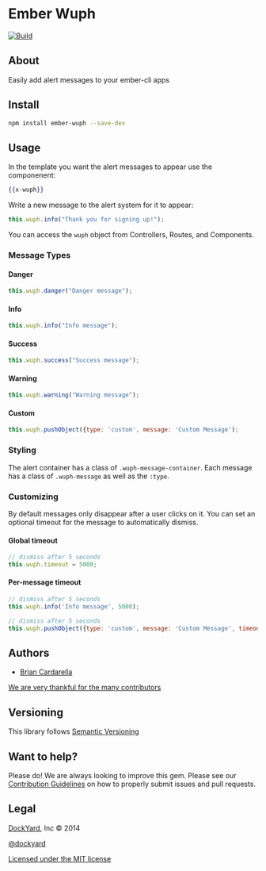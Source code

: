 # Ember Wuph

[![Build](https://travis-ci.org/dockyard/ember-wuph.svg?branch=master)](https://travis-ci.org/dockyard/ember-wuph)

## About ##

Easily add alert messages to your ember-cli apps

## Install ##

```bash
npm install ember-wuph --save-dev
```

## Usage ##

In the template you want the alert messages to appear use the
componenent:

```handlebars
{{x-wuph}}
```

Write a new message to the alert system for it to appear:

```js
this.wuph.info("Thank you for signing up!");
```

You can access the `wuph` object from Controllers, Routes, and
Components.

### Message Types ###

#### Danger ####

```js
this.wuph.danger("Danger message");
```

#### Info ####

```js
this.wuph.info("Info message");
```

#### Success ####

```js
this.wuph.success("Success message");
```

#### Warning ####

```js
this.wuph.warning("Warning message");
```

#### Custom ####

```js
this.wuph.pushObject({type: 'custom', message: 'Custom Message');
```

### Styling ###

The alert container has a class of `.wuph-message-container`. Each
message has a class of `.wuph-message` as well as the `:type`.

### Customizing ###

By default messages only disappear after a user clicks on it. You can
set an optional timeout for the message to automatically dismiss.


#### Global timeout ####

```js
// dismiss after 5 seconds
this.wuph.timeout = 5000;
```

#### Per-message timeout ####

```js
// dismiss after 5 seconds
this.wuph.info('Info message', 5000);
```

```js
// dismiss after 5 seconds
this.wuph.pushObject({type: 'custom', message: 'Custom Message', timeout: 5000});
```

## Authors ##

* [Brian Cardarella](http://twitter.com/bcardarella)

[We are very thankful for the many contributors](https://github.com/dockyard/ember-cli-async-button/graphs/contributors)

## Versioning ##

This library follows [Semantic Versioning](http://semver.org)

## Want to help? ##

Please do! We are always looking to improve this gem. Please see our
[Contribution Guidelines](https://github.com/dockyard/ember-cli-async-button/blob/master/CONTRIBUTING.md)
on how to properly submit issues and pull requests.

## Legal ##

[DockYard](http://dockyard.com), Inc &copy; 2014

[@dockyard](http://twitter.com/dockyard)

[Licensed under the MIT license](http://www.opensource.org/licenses/mit-license.php)
